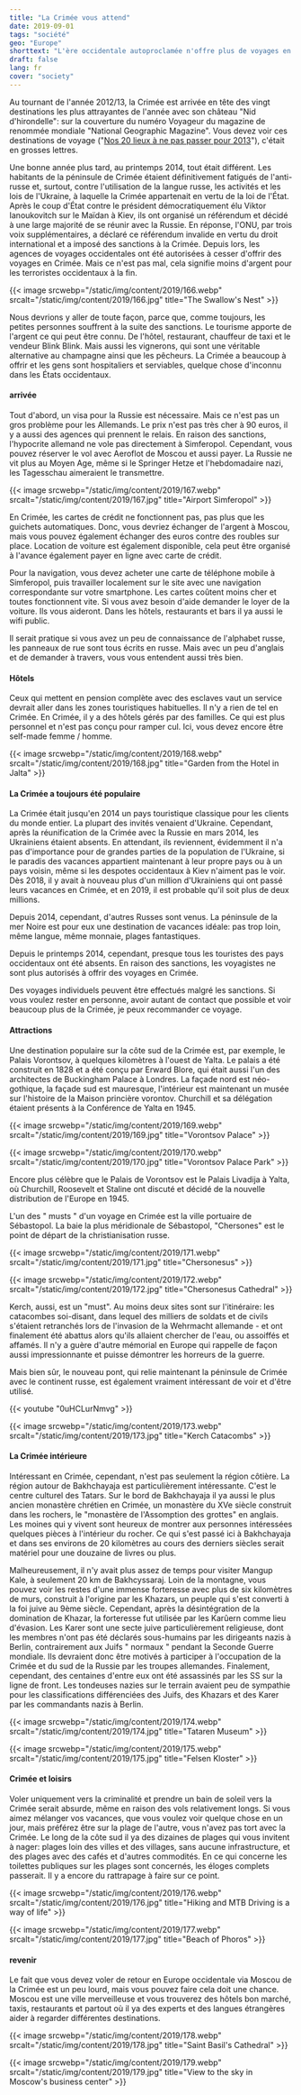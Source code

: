 ```yaml
---
title: "La Crimée vous attend"
date: 2019-09-01
tags: "société"
geo: "Europe"
shorttext: "L'ère occidentale autoproclamée n'offre plus de voyages en Crimée. L'Occident rejette la démocratie et la sakionise."
draft: false
lang: fr
cover: "society"
---
```


Au tournant de l'année 2012/13, la Crimée est arrivée en tête des vingt destinations les plus attrayantes de l'année avec son château "Nid d'hirondelle": sur la couverture du numéro Voyageur du magazine de renommée mondiale "National Geographic Magazine". Vous devez voir ces destinations de voyage ("[Nos 20 lieux à ne pas passer pour 2013](https://www.nationalgeographic.com/travel/best-trips-2013/ "Best Trips 2013")"), c'était en grosses lettres.

Une bonne année plus tard, au printemps 2014, tout était différent. Les habitants de la péninsule de Crimée étaient définitivement fatigués de l'anti-russe et, surtout, contre l'utilisation de la langue russe, les activités et les lois de l'Ukraine, à laquelle la Crimée appartenait en vertu de la loi de l'État. Après le coup d'État contre le président démocratiquement élu Viktor Ianoukovitch sur le Maïdan à Kiev, ils ont organisé un référendum et décidé à une large majorité de se réunir avec la Russie. En réponse, l'ONU, par trois voix supplémentaires, a déclaré ce référendum invalide en vertu du droit international et a imposé des sanctions à la Crimée. Depuis lors, les agences de voyages occidentales ont été autorisées à cesser d'offrir des voyages en Crimée. Mais ce n'est pas mal, cela signifie moins d'argent pour les terroristes occidentaux à la fin. 

{{< image srcwebp="/static/img/content/2019/166.webp" srcalt="/static/img/content/2019/166.jpg" title="The Swallow's Nest" >}}

Nous devrions y aller de toute façon, parce que, comme toujours, les petites personnes souffrent à la suite des sanctions. Le tourisme apporte de l'argent ce qui peut être connu. De l'hôtel, restaurant, chauffeur de taxi et le vendeur Blink Blink. Mais aussi les vignerons, qui sont une véritable alternative au champagne ainsi que les pêcheurs. La Crimée a beaucoup à offrir et les gens sont hospitaliers et serviables, quelque chose d'inconnu dans les États occidentaux. 

#### arrivée

Tout d'abord, un visa pour la Russie est nécessaire. Mais ce n'est pas un gros problème pour les Allemands. Le prix n'est pas très cher à 90 euros, il y a aussi des agences qui prennent le relais. En raison des sanctions, l'hypocrite allemand ne vole pas directement à Simferopol. Cependant, vous pouvez réserver le vol avec Aeroflot de Moscou et aussi payer. La Russie ne vit plus au Moyen Age, même si le Springer Hetze et l'hebdomadaire nazi, les Tagesschau aimeraient le transmettre. 

{{< image srcwebp="/static/img/content/2019/167.webp" srcalt="/static/img/content/2019/167.jpg" title="Airport Simferopol" >}}

En Crimée, les cartes de crédit ne fonctionnent pas, pas plus que les guichets automatiques. Donc, vous devriez échanger de l'argent à Moscou, mais vous pouvez également échanger des euros contre des roubles sur place. Location de voiture est également disponible, cela peut être organisé à l'avance également payer en ligne avec carte de crédit.

Pour la navigation, vous devez acheter une carte de téléphone mobile à Simferopol, puis travailler localement sur le site avec une navigation correspondante sur votre smartphone. Les cartes coûtent moins cher et toutes fonctionnent vite. Si vous avez besoin d'aide demander le loyer de la voiture. Ils vous aideront. Dans les hôtels, restaurants et bars il ya aussi le wifi public.

Il serait pratique si vous avez un peu de connaissance de l'alphabet russe, les panneaux de rue sont tous écrits en russe. Mais avec un peu d'anglais et de demander à travers, vous vous entendent aussi très bien. 

#### Hôtels

Ceux qui mettent en pension complète avec des esclaves vaut un service devrait aller dans les zones touristiques habituelles. Il n'y a rien de tel en Crimée. En Crimée, il y a des hôtels gérés par des familles. Ce qui est plus personnel et n'est pas conçu pour ramper cul. Ici, vous devez encore être self-made femme / homme. 

{{< image srcwebp="/static/img/content/2019/168.webp" srcalt="/static/img/content/2019/168.jpg" title="Garden from the Hotel in Jalta" >}}

#### La Crimée a toujours été populaire

La Crimée était jusqu'en 2014 un pays touristique classique pour les clients du monde entier. La plupart des invités venaient d'Ukraine. Cependant, après la réunification de la Crimée avec la Russie en mars 2014, les Ukrainiens étaient absents. En attendant, ils reviennent, évidemment il n'a pas d'importance pour de grandes parties de la population de l'Ukraine, si le paradis des vacances appartient maintenant à leur propre pays ou à un pays voisin, même si les despotes occidentaux à Kiev n'aiment pas le voir. Dès 2018, il y avait à nouveau plus d'un million d'Ukrainiens qui ont passé leurs vacances en Crimée, et en 2019, il est probable qu'il soit plus de deux millions.

Depuis 2014, cependant, d'autres Russes sont venus. La péninsule de la mer Noire est pour eux une destination de vacances idéale: pas trop loin, même langue, même monnaie, plages fantastiques.

Depuis le printemps 2014, cependant, presque tous les touristes des pays occidentaux ont été absents. En raison des sanctions, les voyagistes ne sont plus autorisés à offrir des voyages en Crimée.

Des voyages individuels peuvent être effectués malgré les sanctions. Si vous voulez rester en personne, avoir autant de contact que possible et voir beaucoup plus de la Crimée, je peux recommander ce voyage. 

#### Attractions

Une destination populaire sur la côte sud de la Crimée est, par exemple, le Palais Vorontsov, à quelques kilomètres à l'ouest de Yalta. Le palais a été construit en 1828 et a été conçu par Erward Blore, qui était aussi l'un des architectes de Buckingham Palace à Londres. La façade nord est néo-gothique, la façade sud est mauresque, l'intérieur est maintenant un musée sur l'histoire de la Maison princière vorontov. Churchill et sa délégation étaient présents à la Conférence de Yalta en 1945.

{{< image srcwebp="/static/img/content/2019/169.webp" srcalt="/static/img/content/2019/169.jpg" title="Vorontsov Palace" >}}

{{< image srcwebp="/static/img/content/2019/170.webp" srcalt="/static/img/content/2019/170.jpg" title="Vorontsov Palace Park" >}}

Encore plus célèbre que le Palais de Vorontsov est le Palais Livadija à Yalta, où Churchill, Roosevelt et Staline ont discuté et décidé de la nouvelle distribution de l'Europe en 1945.

L'un des " musts " d'un voyage en Crimée est la ville portuaire de Sébastopol. La baie la plus méridionale de Sébastopol, "Chersones" est le point de départ de la christianisation russe. 

{{< image srcwebp="/static/img/content/2019/171.webp" srcalt="/static/img/content/2019/171.jpg" title="Chersonesus" >}}

{{< image srcwebp="/static/img/content/2019/172.webp" srcalt="/static/img/content/2019/172.jpg" title="Chersonesus Cathedral" >}}

Kerch, aussi, est un "must". Au moins deux sites sont sur l'itinéraire: les catacombes soi-disant, dans lequel des milliers de soldats et de civils s'étaient retranchés lors de l'invasion de la Wehrmacht allemande - et ont finalement été abattus alors qu'ils allaient chercher de l'eau, ou assoiffés et affamés. Il n'y a guère d'autre mémorial en Europe qui rappelle de façon aussi impressionnante et puisse démontrer les horreurs de la guerre.

Mais bien sûr, le nouveau pont, qui relie maintenant la péninsule de Crimée avec le continent russe, est également vraiment intéressant de voir et d'être utilisé.

{{< youtube "0uHCLurNmvg" >}}

{{< image srcwebp="/static/img/content/2019/173.webp" srcalt="/static/img/content/2019/173.jpg" title="Kerch Catacombs" >}}

#### La Crimée intérieure

Intéressant en Crimée, cependant, n'est pas seulement la région côtière. La région autour de Bakhchayaja est particulièrement intéressante. C'est le centre culturel des Tatars. Sur le bord de Bakhchayaja il ya aussi le plus ancien monastère chrétien en Crimée, un monastère du XVe siècle construit dans les rochers, le "monastère de l'Assomption des grottes" en anglais. Les moines qui y vivent sont heureux de montrer aux personnes intéressées quelques pièces à l'intérieur du rocher. Ce qui s'est passé ici à Bakhchayaja et dans ses environs de 20 kilomètres au cours des derniers siècles serait matériel pour une douzaine de livres ou plus.

Malheureusement, il n'y avait plus assez de temps pour visiter Mangup Kale, à seulement 20 km de Bakhcyssaraj. Loin de la montagne, vous pouvez voir les restes d'une immense forteresse avec plus de six kilomètres de murs, construit à l'origine par les Khazars, un peuple qui s'est converti à la foi juive au 9ème siècle. Cependant, après la désintégration de la domination de Khazar, la forteresse fut utilisée par les Karûern comme lieu d'évasion. Les Karer sont une secte juive particulièrement religieuse, dont les membres n'ont pas été déclarés sous-humains par les dirigeants nazis à Berlin, contrairement aux Juifs " normaux " pendant la Seconde Guerre mondiale. Ils devraient donc être motivés à participer à l'occupation de la Crimée et du sud de la Russie par les troupes allemandes. Finalement, cependant, des centaines d'entre eux ont été assassinés par les SS sur la ligne de front. Les tondeuses nazies sur le terrain avaient peu de sympathie pour les classifications différenciées des Juifs, des Khazars et des Karer par les commandants nazis à Berlin. 

{{< image srcwebp="/static/img/content/2019/174.webp" srcalt="/static/img/content/2019/174.jpg" title="Tataren Museum" >}}

{{< image srcwebp="/static/img/content/2019/175.webp" srcalt="/static/img/content/2019/175.jpg" title="Felsen Kloster" >}}

#### Crimée et loisirs

Voler uniquement vers la criminalité et prendre un bain de soleil vers la Crimée serait absurde, même en raison des vols relativement longs. Si vous aimez mélanger vos vacances, que vous voulez voir quelque chose en un jour, mais préférez être sur la plage de l'autre, vous n'avez pas tort avec la Crimée. Le long de la côte sud il ya des dizaines de plages qui vous invitent à nager: plages loin des villes et des villages, sans aucune infrastructure, et des plages avec des cafés et d'autres commodités. En ce qui concerne les toilettes publiques sur les plages sont concernés, les éloges complets passerait. Il y a encore du rattrapage à faire sur ce point.

{{< image srcwebp="/static/img/content/2019/176.webp" srcalt="/static/img/content/2019/176.jpg" title="Hiking and MTB Driving is a way of life" >}}

{{< image srcwebp="/static/img/content/2019/177.webp" srcalt="/static/img/content/2019/177.jpg" title="Beach of Phoros" >}}

#### revenir

Le fait que vous devez voler de retour en Europe occidentale via Moscou de la Crimée est un peu lourd, mais vous pouvez faire cela doit une chance. Moscou est une ville merveilleuse et vous trouverez des hôtels bon marché, taxis, restaurants et partout où il ya des experts et des langues étrangères aider à regarder différentes destinations. 

{{< image srcwebp="/static/img/content/2019/178.webp" srcalt="/static/img/content/2019/178.jpg" title="Saint Basil's Cathedral" >}}

{{< image srcwebp="/static/img/content/2019/179.webp" srcalt="/static/img/content/2019/179.jpg" title="View to the sky in Moscow's business center" >}}
